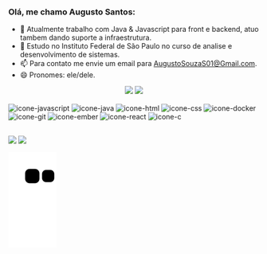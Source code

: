 ### Olá, me chamo Augusto Santos:



- 🔭 Atualmente trabalho com Java & Javascript para front e backend, atuo tambem dando suporte a infraestrutura.
- 🌱 Estudo no Instituto Federal de São Paulo no curso de analise e desenvolvimento de sistemas. 
- 📫 Para contato me envie um email para AugustoSouzaS01@Gmail.com.
- 😄 Pronomes: ele/dele.

<div align="center">
  <a href="https://github.com/Augusto-s01"></a>
  <img height="180em" src="https://github-readme-stats.vercel.app/api?username=Augusto-s01&show_icons=true&theme=tokyonight&include_all_commits=true&count_private=true"/>
  <img height="180em" src="https://github-readme-stats.vercel.app/api/top-langs/?username=Augusto-s01&layout=compact&langs_count=7&theme=tokyonight"/>
</div>
  
<div style="display: inline_block"><br>
  <img height="30" alt="icone-javascript" width="40" src="https://cdn.jsdelivr.net/gh/devicons/devicon/icons/javascript/javascript-original.svg"/>
  <img height="30" alt="icone-java" width="40" src="https://cdn.jsdelivr.net/gh/devicons/devicon/icons/java/java-original.svg"/>
  <img height="30" alt="icone-html" width="40" src="https://cdn.jsdelivr.net/gh/devicons/devicon/icons/html5/html5-original.svg"/>
  <img height="30" alt="icone-css" width="40" src="https://cdn.jsdelivr.net/gh/devicons/devicon/icons/css3/css3-original.svg"/>
  <img height="30" alt="icone-docker" width="40" src="https://cdn.jsdelivr.net/gh/devicons/devicon/icons/docker/docker-original.svg"/>
  <img height="30" alt="icone-git" width="40" src="https://cdn.jsdelivr.net/gh/devicons/devicon/icons/git/git-original.svg"/>
  <img height="30" alt="icone-ember" width="40" src="https://cdn.jsdelivr.net/gh/devicons/devicon/icons/ember/ember-original-wordmark.svg"/>
  <img height="30" alt="icone-react" width="40" src="https://cdn.jsdelivr.net/gh/devicons/devicon/icons/react/react-original.svg"/>
  <img height="30" alt="icone-c" width="40" src="https://cdn.jsdelivr.net/gh/devicons/devicon/icons/c/c-original.svg"/>
</div>

##

<div>
  <a href="mailto:augustosouzas01@gmail.com"> <img src="https://img.shields.io/badge/Gmail-D14836?style=for-the-badge&logo=gmail&logoColor=white" target"_blank"></a>
  <a href="https://www.linkedin.com/in/augusto-s01/"> <img src="https://img.shields.io/badge/LinkedIn-0077B5?style=for-the-badge&logo=linkedin&logoColor=white" target"_blank"></a>
  
 ![Snake animation](https://github.com/Augusto-s01/Augusto-s01/blob/output/github-contribution-grid-snake.svg)
  
  
</div>
 
 
 
